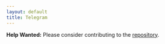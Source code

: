 ```yaml
---
layout: default
title: Telegram
---
```


**Help Wanted:** Please consider contributing to the [repository](https://github.com/osolmaz/sane-defaults).
